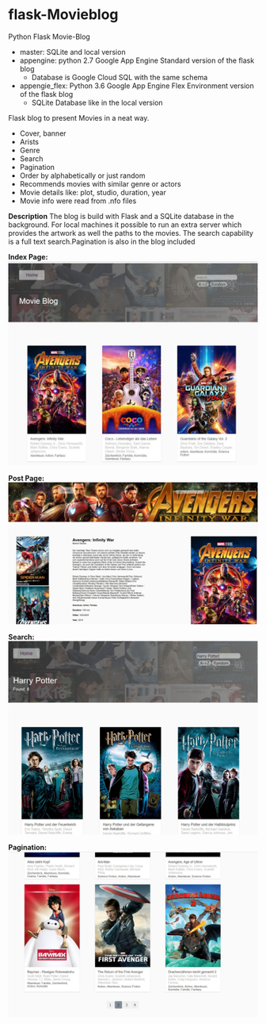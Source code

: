 # flask-Movieblog
Python Flask Movie-Blog

- master: SQLite and local version
- appengine: python 2.7 Google App Engine Standard version of the flask blog
  - Database is Google Cloud SQL with the same schema
- appengie_flex: Python 3.6 Google App Engine Flex Environment version of the flask blog
  - SQLite Database like in the local version

Flask blog to present Movies in a neat way.
- Cover, banner
- Arists
- Genre
- Search
- Pagination
- Order by alphabetically or just random
- Recommends movies with similar genre or actors
- Movie details like: plot, studio, duration, year
- Movie info were read from .nfo files

**Description**
The blog is build with Flask and a SQLite database in the background. For local machines it possible to run an extra server which provides the artwork as well the paths to the movies. The search capability is a full text search.Pagination is also in the blog included

**Index Page:**
![Index](https://github.com/Pascalaget/flask-blog/blob/master/RM_img/Blog_index.jpg)



**Post Page:**
![Index](https://github.com/Pascalaget/flask-blog/blob/master/RM_img/Blog_detail.jpg)



**Search:**
![Index](https://github.com/Pascalaget/flask-blog/blob/master/RM_img/Blog_search.jpg)



**Pagination:**
![Index](https://github.com/Pascalaget/flask-blog/blob/master/RM_img/Blog_pagination.jpg)
